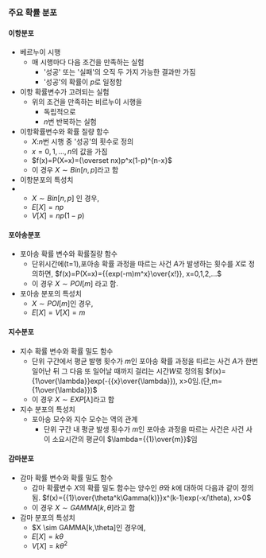 ### 주요 확률 분포
#### 이항분포

- 베르누이 시행
  - 매 시행마다 다음 조건을 만족하는 실험
    - '성공' 또는 '실패'의 오직 두 가지 가능한 결과만 가짐
    - '성공'의 확률이 $p$로 일정함
- 이항 확률변수가 고려되는 실험
  - 위의 조건을 만족하는 비르누이 시행을
    - 독립적으로
    - $n$번 반복하는 실험
- 이항확률변수와 확률 질량 함수
  - $X$:$n$번 시행 중 '성공'의 횟수로 정의
  - $x= 0,1,...,n$의 값을 가짐
  - $f(x)=P(X=x)=(\overset nx)p^x(1-p)^{n-x}$
  - 이 경우 $X \sim Bin[n,p]$라고 함
- 이항분포의 특성치
- - $X \sim Bin[n,p]$ 인 경우,
  - $E[X]=np$
  - $V[X]=np(1-p)$
#### 포아송분포
- 포아송 확률 변수와 확률질량 함수
  - 단위시간에(t=1),포아송 확률 과정을 따르는 사건 $A$가 발생하는 횟수를 $X$로 정의하면,
$f(x)=P(X=x)={{exp(-m)m^x}\over{x!}}, x=0,1,2,...$
  - 이 경우 $X \sim POI[m]$ 라고 함.
- 포아송 분포의 특성치
  - $X \sim POI[m]$인 경우,
  - $E[X]=V[X]=m$

#### 지수분포
- 지수 확률 변수와 확률 밀도 함수
  - 단위 구간에서 평균 발행 횟수가 $m$인 포아송 확률 과정을 따르는 사건 $A$가 한번 일어난 뒤 그 다음 또 일어날 때까지 걸리는 시간$W$로 정의됨
  $f(x)={1\over{\lambda}}exp(-{{x}\over{\lambda}}), x>0임.(단,m={1\over{\lambda}})$
  - 이 경우 $X \sim EXP[\lambda]$라고 함
- 지수 분포의 특성치
  - 포아송 모수와 지수 모수는 역의 관계
    - 단위 구간 내 평균 발생 횟수가 $m$인 포아송 과정을 따르는 사건은 사건 사이 소요시간의 평균이 $\lambda={{1}\over{m}}$임
#### 감마분포
- 감마 확률 변수와 확률 밀도 함수
  - 감마 확률변수 $X$의 확률 밀도 함수는 양수인 $\theta$와 $k$에 대하여 다음과 같이 정의됨.
  $f(x)={{1}\over{\theta^k\Gamma(k)}}x^(k-1)exp(-x/\theta), x>0$
  - 이 경우 $X \sim GAMMA[k,\theta]$라고 함
- 감마 분포의 특성치
  - $X \sim GAMMA[k,\theta]인 경우에,
  - $E[X]=k\theta$
  - $V[X]=k\theta^2$